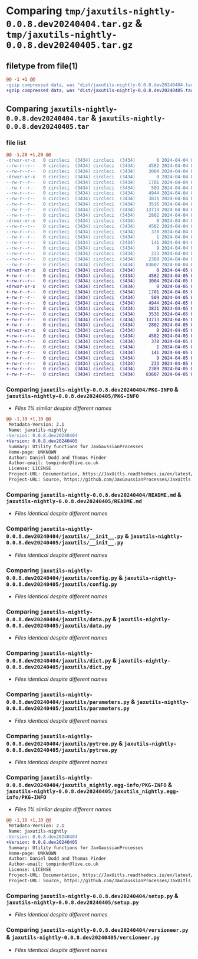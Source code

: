 # Comparing `tmp/jaxutils-nightly-0.0.8.dev20240404.tar.gz` & `tmp/jaxutils-nightly-0.0.8.dev20240405.tar.gz`

## filetype from file(1)

```diff
@@ -1 +1 @@
-gzip compressed data, was "dist/jaxutils-nightly-0.0.8.dev20240404.tar", last modified: Thu Apr  4 00:06:45 2024, max compression
+gzip compressed data, was "dist/jaxutils-nightly-0.0.8.dev20240405.tar", last modified: Fri Apr  5 00:06:45 2024, max compression
```

## Comparing `jaxutils-nightly-0.0.8.dev20240404.tar` & `jaxutils-nightly-0.0.8.dev20240405.tar`

### file list

```diff
@@ -1,20 +1,20 @@
-drwxr-xr-x   0 circleci  (3434) circleci  (3434)        0 2024-04-04 00:06:45.899141 jaxutils-nightly-0.0.8.dev20240404/
--rw-r--r--   0 circleci  (3434) circleci  (3434)     4582 2024-04-04 00:06:45.899141 jaxutils-nightly-0.0.8.dev20240404/PKG-INFO
--rw-r--r--   0 circleci  (3434) circleci  (3434)     3004 2024-04-04 00:06:35.000000 jaxutils-nightly-0.0.8.dev20240404/README.md
-drwxr-xr-x   0 circleci  (3434) circleci  (3434)        0 2024-04-04 00:06:45.899141 jaxutils-nightly-0.0.8.dev20240404/jaxutils/
--rw-r--r--   0 circleci  (3434) circleci  (3434)     1701 2024-04-04 00:06:35.000000 jaxutils-nightly-0.0.8.dev20240404/jaxutils/__init__.py
--rw-r--r--   0 circleci  (3434) circleci  (3434)      509 2024-04-04 00:06:45.899141 jaxutils-nightly-0.0.8.dev20240404/jaxutils/_version.py
--rw-r--r--   0 circleci  (3434) circleci  (3434)     4944 2024-04-04 00:06:35.000000 jaxutils-nightly-0.0.8.dev20240404/jaxutils/config.py
--rw-r--r--   0 circleci  (3434) circleci  (3434)     3831 2024-04-04 00:06:35.000000 jaxutils-nightly-0.0.8.dev20240404/jaxutils/data.py
--rw-r--r--   0 circleci  (3434) circleci  (3434)     3536 2024-04-04 00:06:35.000000 jaxutils-nightly-0.0.8.dev20240404/jaxutils/dict.py
--rw-r--r--   0 circleci  (3434) circleci  (3434)    13713 2024-04-04 00:06:35.000000 jaxutils-nightly-0.0.8.dev20240404/jaxutils/parameters.py
--rw-r--r--   0 circleci  (3434) circleci  (3434)     2802 2024-04-04 00:06:35.000000 jaxutils-nightly-0.0.8.dev20240404/jaxutils/pytree.py
-drwxr-xr-x   0 circleci  (3434) circleci  (3434)        0 2024-04-04 00:06:45.899141 jaxutils-nightly-0.0.8.dev20240404/jaxutils_nightly.egg-info/
--rw-r--r--   0 circleci  (3434) circleci  (3434)     4582 2024-04-04 00:06:45.000000 jaxutils-nightly-0.0.8.dev20240404/jaxutils_nightly.egg-info/PKG-INFO
--rw-r--r--   0 circleci  (3434) circleci  (3434)      378 2024-04-04 00:06:45.000000 jaxutils-nightly-0.0.8.dev20240404/jaxutils_nightly.egg-info/SOURCES.txt
--rw-r--r--   0 circleci  (3434) circleci  (3434)        1 2024-04-04 00:06:45.000000 jaxutils-nightly-0.0.8.dev20240404/jaxutils_nightly.egg-info/dependency_links.txt
--rw-r--r--   0 circleci  (3434) circleci  (3434)      141 2024-04-04 00:06:45.000000 jaxutils-nightly-0.0.8.dev20240404/jaxutils_nightly.egg-info/requires.txt
--rw-r--r--   0 circleci  (3434) circleci  (3434)        9 2024-04-04 00:06:45.000000 jaxutils-nightly-0.0.8.dev20240404/jaxutils_nightly.egg-info/top_level.txt
--rw-r--r--   0 circleci  (3434) circleci  (3434)      233 2024-04-04 00:06:45.899141 jaxutils-nightly-0.0.8.dev20240404/setup.cfg
--rw-r--r--   0 circleci  (3434) circleci  (3434)     2389 2024-04-04 00:06:35.000000 jaxutils-nightly-0.0.8.dev20240404/setup.py
--rw-r--r--   0 circleci  (3434) circleci  (3434)    83607 2024-04-04 00:06:35.000000 jaxutils-nightly-0.0.8.dev20240404/versioneer.py
+drwxr-xr-x   0 circleci  (3434) circleci  (3434)        0 2024-04-05 00:06:45.162152 jaxutils-nightly-0.0.8.dev20240405/
+-rw-r--r--   0 circleci  (3434) circleci  (3434)     4582 2024-04-05 00:06:45.162152 jaxutils-nightly-0.0.8.dev20240405/PKG-INFO
+-rw-r--r--   0 circleci  (3434) circleci  (3434)     3004 2024-04-05 00:06:37.000000 jaxutils-nightly-0.0.8.dev20240405/README.md
+drwxr-xr-x   0 circleci  (3434) circleci  (3434)        0 2024-04-05 00:06:45.162152 jaxutils-nightly-0.0.8.dev20240405/jaxutils/
+-rw-r--r--   0 circleci  (3434) circleci  (3434)     1701 2024-04-05 00:06:37.000000 jaxutils-nightly-0.0.8.dev20240405/jaxutils/__init__.py
+-rw-r--r--   0 circleci  (3434) circleci  (3434)      509 2024-04-05 00:06:45.162152 jaxutils-nightly-0.0.8.dev20240405/jaxutils/_version.py
+-rw-r--r--   0 circleci  (3434) circleci  (3434)     4944 2024-04-05 00:06:37.000000 jaxutils-nightly-0.0.8.dev20240405/jaxutils/config.py
+-rw-r--r--   0 circleci  (3434) circleci  (3434)     3831 2024-04-05 00:06:37.000000 jaxutils-nightly-0.0.8.dev20240405/jaxutils/data.py
+-rw-r--r--   0 circleci  (3434) circleci  (3434)     3536 2024-04-05 00:06:37.000000 jaxutils-nightly-0.0.8.dev20240405/jaxutils/dict.py
+-rw-r--r--   0 circleci  (3434) circleci  (3434)    13713 2024-04-05 00:06:37.000000 jaxutils-nightly-0.0.8.dev20240405/jaxutils/parameters.py
+-rw-r--r--   0 circleci  (3434) circleci  (3434)     2802 2024-04-05 00:06:37.000000 jaxutils-nightly-0.0.8.dev20240405/jaxutils/pytree.py
+drwxr-xr-x   0 circleci  (3434) circleci  (3434)        0 2024-04-05 00:06:45.162152 jaxutils-nightly-0.0.8.dev20240405/jaxutils_nightly.egg-info/
+-rw-r--r--   0 circleci  (3434) circleci  (3434)     4582 2024-04-05 00:06:45.000000 jaxutils-nightly-0.0.8.dev20240405/jaxutils_nightly.egg-info/PKG-INFO
+-rw-r--r--   0 circleci  (3434) circleci  (3434)      378 2024-04-05 00:06:45.000000 jaxutils-nightly-0.0.8.dev20240405/jaxutils_nightly.egg-info/SOURCES.txt
+-rw-r--r--   0 circleci  (3434) circleci  (3434)        1 2024-04-05 00:06:45.000000 jaxutils-nightly-0.0.8.dev20240405/jaxutils_nightly.egg-info/dependency_links.txt
+-rw-r--r--   0 circleci  (3434) circleci  (3434)      141 2024-04-05 00:06:45.000000 jaxutils-nightly-0.0.8.dev20240405/jaxutils_nightly.egg-info/requires.txt
+-rw-r--r--   0 circleci  (3434) circleci  (3434)        9 2024-04-05 00:06:45.000000 jaxutils-nightly-0.0.8.dev20240405/jaxutils_nightly.egg-info/top_level.txt
+-rw-r--r--   0 circleci  (3434) circleci  (3434)      233 2024-04-05 00:06:45.162152 jaxutils-nightly-0.0.8.dev20240405/setup.cfg
+-rw-r--r--   0 circleci  (3434) circleci  (3434)     2389 2024-04-05 00:06:37.000000 jaxutils-nightly-0.0.8.dev20240405/setup.py
+-rw-r--r--   0 circleci  (3434) circleci  (3434)    83607 2024-04-05 00:06:37.000000 jaxutils-nightly-0.0.8.dev20240405/versioneer.py
```

### Comparing `jaxutils-nightly-0.0.8.dev20240404/PKG-INFO` & `jaxutils-nightly-0.0.8.dev20240405/PKG-INFO`

 * *Files 1% similar despite different names*

```diff
@@ -1,10 +1,10 @@
 Metadata-Version: 2.1
 Name: jaxutils-nightly
-Version: 0.0.8.dev20240404
+Version: 0.0.8.dev20240405
 Summary: Utility functions for JaxGaussianProcesses
 Home-page: UNKNOWN
 Author: Daniel Dodd and Thomas Pinder
 Author-email: tompinder@live.co.uk
 License: LICENSE
 Project-URL: Documentation, https://JaxUitls.readthedocs.io/en/latest/
 Project-URL: Source, https://github.com/JaxGaussianProcesses/JaxUitls
```

### Comparing `jaxutils-nightly-0.0.8.dev20240404/README.md` & `jaxutils-nightly-0.0.8.dev20240405/README.md`

 * *Files identical despite different names*

### Comparing `jaxutils-nightly-0.0.8.dev20240404/jaxutils/__init__.py` & `jaxutils-nightly-0.0.8.dev20240405/jaxutils/__init__.py`

 * *Files identical despite different names*

### Comparing `jaxutils-nightly-0.0.8.dev20240404/jaxutils/config.py` & `jaxutils-nightly-0.0.8.dev20240405/jaxutils/config.py`

 * *Files identical despite different names*

### Comparing `jaxutils-nightly-0.0.8.dev20240404/jaxutils/data.py` & `jaxutils-nightly-0.0.8.dev20240405/jaxutils/data.py`

 * *Files identical despite different names*

### Comparing `jaxutils-nightly-0.0.8.dev20240404/jaxutils/dict.py` & `jaxutils-nightly-0.0.8.dev20240405/jaxutils/dict.py`

 * *Files identical despite different names*

### Comparing `jaxutils-nightly-0.0.8.dev20240404/jaxutils/parameters.py` & `jaxutils-nightly-0.0.8.dev20240405/jaxutils/parameters.py`

 * *Files identical despite different names*

### Comparing `jaxutils-nightly-0.0.8.dev20240404/jaxutils/pytree.py` & `jaxutils-nightly-0.0.8.dev20240405/jaxutils/pytree.py`

 * *Files identical despite different names*

### Comparing `jaxutils-nightly-0.0.8.dev20240404/jaxutils_nightly.egg-info/PKG-INFO` & `jaxutils-nightly-0.0.8.dev20240405/jaxutils_nightly.egg-info/PKG-INFO`

 * *Files 1% similar despite different names*

```diff
@@ -1,10 +1,10 @@
 Metadata-Version: 2.1
 Name: jaxutils-nightly
-Version: 0.0.8.dev20240404
+Version: 0.0.8.dev20240405
 Summary: Utility functions for JaxGaussianProcesses
 Home-page: UNKNOWN
 Author: Daniel Dodd and Thomas Pinder
 Author-email: tompinder@live.co.uk
 License: LICENSE
 Project-URL: Documentation, https://JaxUitls.readthedocs.io/en/latest/
 Project-URL: Source, https://github.com/JaxGaussianProcesses/JaxUitls
```

### Comparing `jaxutils-nightly-0.0.8.dev20240404/setup.py` & `jaxutils-nightly-0.0.8.dev20240405/setup.py`

 * *Files identical despite different names*

### Comparing `jaxutils-nightly-0.0.8.dev20240404/versioneer.py` & `jaxutils-nightly-0.0.8.dev20240405/versioneer.py`

 * *Files identical despite different names*


